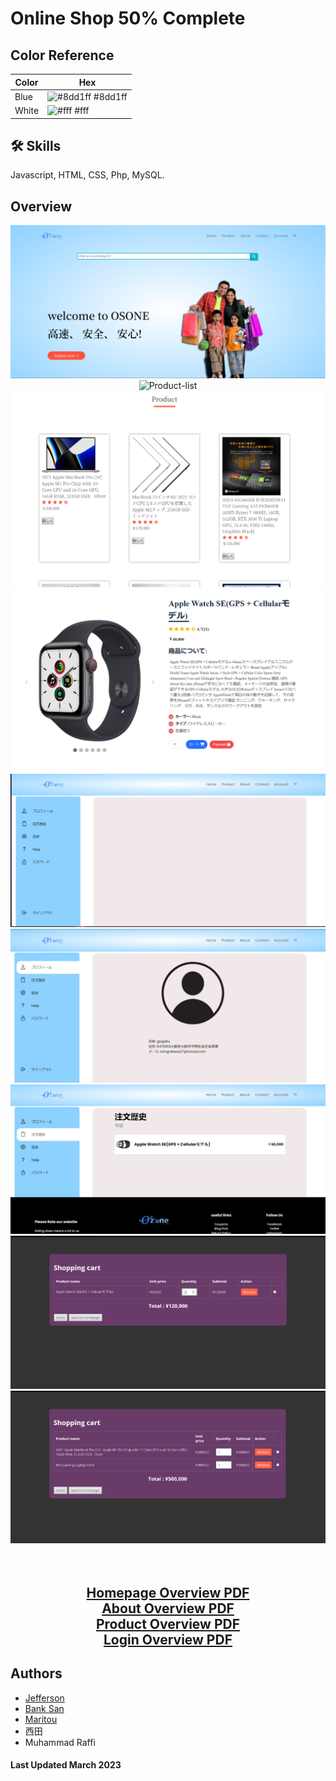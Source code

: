 # Online Shop 50% Complete 

## Color Reference

| Color             | Hex                                                                |
| ----------------- | ------------------------------------------------------------------ |
| Blue| ![#8dd1ff](https://via.placeholder.com/10/8dd1ff?text=+) #8dd1ff |
| White | ![#fff](https://via.placeholder.com/10/fff?text=+) #fff |


## 🛠 Skills
Javascript, HTML, CSS, Php, MySQL.

## Overview

<div align="center">
  <div>
    <img alt="Homepage" src="./assets/homepage.png" />
    <img alt="Product-list" src="./assets/product-list.pngg" />
    <img alt="Product-list2" src="./assets/product-list2.png" />
    <img alt="Product-Overview" src="./assets/product-overview.png" />
    <img alt="Account-Overview" src="./assets/account-overview.png" />
    <img alt="Account-Profie" src="./assets/account-profile.png" />
    <img alt="Account-Order" src="./assets/account-order.png" />
    <img alt="Cart" src="./assets/cart.png" />
    <img alt="Cart2" src="./assets/cart2.png" />
  </div>
  <br><br>
  <div>
    <h2><a href="./assets/Ozon%20Shopping%20Site.pdf" target="_blank">Homepage Overview PDF</a><br>
    <a href="./assets/Ozon%20Shopping%20Site-about.pdf" target="_blank">About Overview PDF</a><br>
    <a href="./assets/Ozon%20Shopping%20Site-product.pdf" target="_blank">Product Overview PDF</a><br>
    <a href="./assets/Login.pdf" target="_blank">Login Overview PDF</a></h2>
  </div>
</div>


## Authors

- [Jefferson](https://github.com/jeffersonfed)
- [Bank San](https://www.instagram.com/bank_44san)
- [Maritou](https://www.instagram.com/asmith_malith/)
- 西田
- Muhammad Raffi

#### Last Updated March 2023
